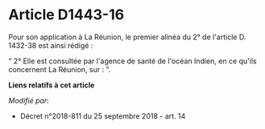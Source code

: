 # Article D1443-16

Pour son application à La Réunion, le premier alinéa du 2° de l'article D. 1432-38 est ainsi rédigé :

“ 2° Elle est consultée par l'agence de santé de l'océan Indien, en ce qu'ils concernent La Réunion, sur : ”.

**Liens relatifs à cet article**

_Modifié par_:

  - Décret n°2018-811 du 25 septembre 2018 - art. 14
